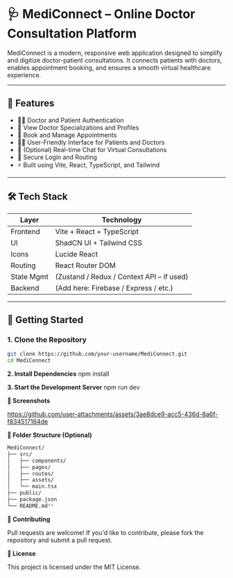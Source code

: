 # 🩺 MediConnect – Online Doctor Consultation Platform

MediConnect is a modern, responsive web application designed to simplify and digitize doctor-patient consultations. It connects patients with doctors, enables appointment booking, and ensures a smooth virtual healthcare experience.

---

## 📌 Features

- 👨‍⚕️ Doctor and Patient Authentication
- 📄 View Doctor Specializations and Profiles
- 📅 Book and Manage Appointments
- 🧑‍💻 User-Friendly Interface for Patients and Doctors
- 💬 (Optional) Real-time Chat for Virtual Consultations
- 🔐 Secure Login and Routing
- ⚡ Built using Vite, React, TypeScript, and Tailwind

---

## 🛠 Tech Stack

| Layer      | Technology                    |
|------------|-------------------------------|
| Frontend   | Vite + React + TypeScript     |
| UI         | ShadCN UI + Tailwind CSS      |
| Icons      | Lucide React                  |
| Routing    | React Router DOM              |
| State Mgmt | (Zustand / Redux / Context API – if used) |
| Backend    | (Add here: Firebase / Express / etc.) |

---

## 🚀 Getting Started

### 1. Clone the Repository

```bash
git clone https://github.com/your-username/MediConnect.git
cd MediConnect
```
**2. Install Dependencies**
npm install

**3. Start the Development Server**
npm run dev

 **📸 Screenshots**


https://github.com/user-attachments/assets/3ae8dce9-acc5-436d-8a6f-f834517164de



**📁 Folder Structure (Optional)**
```bash
MediConnect/
├── src/
│   ├── components/
│   ├── pages/
│   ├── routes/
│   ├── assets/
│   └── main.tsx
├── public/
├── package.json
└── README.md**
```
**🙌 Contributing**

Pull requests are welcome! If you'd like to contribute, please fork the repository and submit a pull request.

**📄 License**

This project is licensed under the MIT License.
